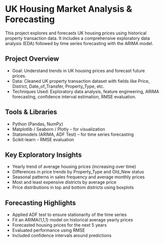 # UK Housing Market Analysis & Forecasting

This project explores and forecasts UK housing prices using historical property transaction data. It includes a comprehensive exploratory data analysis (EDA) followed by time series forecasting with the ARIMA model.

## Project Overview

- Goal: Understand trends in UK housing prices and forecast future prices.
- Data: Cleaned UK property transaction dataset with fields like Price, District, Date_of_Transfer, Property_Type, etc.
- Techniques Used: Exploratory data analysis, feature engineering, ARIMA forecasting, confidence interval estimation, RMSE evaluation.

## Tools & Libraries

- Python (Pandas, NumPy)
- Matplotlib / Seaborn / Plotly – for visualization
- Statsmodels (ARIMA, ADF Test) – for time series forecasting
- Scikit-learn – RMSE evaluation

## Key Exploratory Insights

- Yearly trend of average housing prices (increasing over time)
- Differences in price trends by Property_Type and Old_New status
- Seasonal patterns in sales frequency and average monthly prices
- Most and least expensive districts by average price
- Price distributions in top and bottom districts using boxplots

## Forecasting Highlights

- Applied ADF test to ensure stationarity of the time series
- Fit an ARIMA(1,1,1) model on historical average yearly prices
- Forecasted housing prices for the next 5 years
- Evaluated performance using RMSE
- Included confidence intervals around predictions

